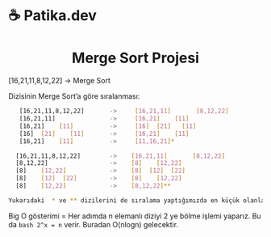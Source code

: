 # ☕ Patika.dev 


<h1 align="center">
  Merge Sort Projesi
</h1>


[16,21,11,8,12,22] -> Merge Sort

Dizisinin Merge Sort’a göre sıralanması:
```bash
   [16,21,11,8,12,22]       ->     [16,21,11]       [8,12,22]          
   [16,21,11]               ->     [16,21]    [11]
   [16,21]    [11]          ->     [16]  [21]   [11]
   [16]  [21]    [11]       ->     [16,21]    [11]
   [16,21]    [11]          ->     [11,16,21]*

  [16,21,11,8,12,22]        ->    [16,21,11]       [8,12,22]
  [8,12,22]                 ->    [8]    [12,22]
  [8]    [12,22]            ->    [8]  [12]  [22]
  [8]    [12]  [22]         ->    [8]    [12,22]
  [8]    [12,22]            ->    [8,12,22]**

Yukarıdaki  * ve ** dizilerini de sıralama yaptığımızda en küçük olanlar sola konular tekrar dizi elde edilir.

```

Big O gösterimi = Her adımda  n elemanlı diziyi 2 ye bölme işlemi yaparız. Bu da ```bash 2^x = n``` verir. Buradan O(nlogn) gelecektir.

